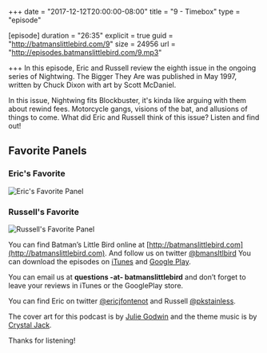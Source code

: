 +++
date = "2017-12-12T20:00:00-08:00"
title = "9 - Timebox"
type = "episode"

[episode]
  duration = "26:35"
  explicit = true
  guid = "http://batmanslittlebird.com/9"
  size = 24956
  url = "http://episodes.batmanslittlebird.com/9.mp3"

+++
In this episode, Eric and Russell review the eighth issue in the ongoing series of Nightwing.  The Bigger They Are  was published in May 1997, written by Chuck Dixon with art by Scott McDaniel. 

In this issue, Nightwing fits Blockbuster, it's kinda like arguing with them about rewind fees.  Motorcycle gangs, visions of the bat, and allusions of things to come.  What did Eric and Russell think of this issue?  Listen and find out!

## Favorite Panels

### Eric's Favorite

![Eric's Favorite Panel](/images/9/erics.jpg)

### Russell's Favorite

![Russell's Favorite Panel](/images/9/russells.jpg)

You can find Batman’s Little Bird online at
[http://batmanslittlebird.com](http://batmanslittlebird.com). And follow us on
twitter [@bmansltlbird](http://twitter.com/bmansltlbird) You can download the
episodes on
[iTunes](https://itunes.apple.com/us/podcast/batmans-little-bird/id1173274296?mt=2)
and
[Google Play](https://goo.gl/app/playmusic?ibi=com.google.PlayMusic&isi=691797987&ius=googleplaymusic&link=https://play.google.com/music/m/Ic3gvtapomsajetb5vrw5wys32i?t%3DBatman%27s_Little_Bird).

You can email us at <strong>questions -at- batmanslittlebird</strong> and don’t forget to
leave your reviews in iTunes or the GooglePlay store.

You can find Eric on twitter [@ericjfontenot](http://twitter.com/ericjfontenot)
and Russell [@pkstainless](http://twitter.com/pkstainless).

The cover art for this podcast is by
[Julie Godwin](http://www.jgodwindraws.com/) and the theme music is by
[Crystal Jack](http://soundcloud.com/crystaljack).

Thanks for listening!

